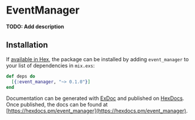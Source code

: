 # EventManager

**TODO: Add description**

## Installation

If [available in Hex](https://hex.pm/docs/publish), the package can be installed
by adding `event_manager` to your list of dependencies in `mix.exs`:

```elixir
def deps do
  [{:event_manager, "~> 0.1.0"}]
end
```

Documentation can be generated with [ExDoc](https://github.com/elixir-lang/ex_doc)
and published on [HexDocs](https://hexdocs.pm). Once published, the docs can
be found at [https://hexdocs.pm/event_manager](https://hexdocs.pm/event_manager).

